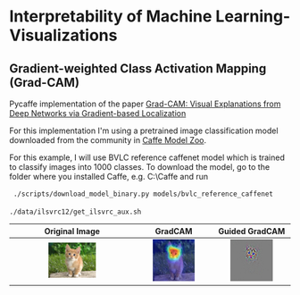 # Interpretability of Machine Learning-Visualizations

## Gradient-weighted Class Activation Mapping (Grad-CAM) 

Pycaffe implementation of the paper [Grad-CAM: Visual Explanations from Deep Networks via Gradient-based Localization](https://arxiv.org/abs/1610.02391)

For this implementation I'm using a pretrained image classification model downloaded from the community in [Caffe Model Zoo](https://github.com/BVLC/caffe/wiki/Model-Zoo).

For this example, I will use BVLC reference caffenet model which is trained to classify images into 1000 classes. To download the model, go to the folder where you installed Caffe, e.g. C:\Caffe and run
```
 ./scripts/download_model_binary.py models/bvlc_reference_caffenet
 
./data/ilsvrc12/get_ilsvrc_aux.sh
```


Original Image             |  GradCAM                  | Guided GradCAM
:-------------------------:|:-------------------------:|:-------------------------:
<img src="images/cat.jpg" width="40%">|  <img src="results/cat_gradCAM.png" width="60%"> | <img src="results/cat_guided_gradcam.jpg" width="60%">

